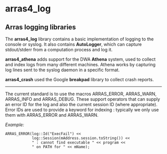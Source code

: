 # arras4_log
## Arras logging libraries

The **arras4_log** library contains a basic implementation of logging to the console or syslog. It also contains **AutoLogger**, which can capture stdout/stderr from a computation process and log it.

**arras4_athena** adds support for the DWA **Athena** system, used to collect and index logs from many different machines. Athena works by capturing log lines sent to the syslog daemon in a specific format.

**arras4_crash** used the Google **breakpad** library to collect crash reports.

---

The current standard is to use the macros ARRAS_ERROR, ARRAS_WARN, ARRAS_INFO and ARRAS_DEBUG. These support operators that can supply an error ID for the log and also the current session ID (where appropriate). Error IDs are used to provide a keyword for indexing : typically we only use them with ARRAS_ERROR and ARRAS_WARN.

*Example:*
```
ARRAS_ERROR(log::Id("ExecFail") <<
		    log::Session(mAddress.session.toString()) <<
		    " : cannot find executable " << program << 
		    " on PATH for " << mName); 
```

